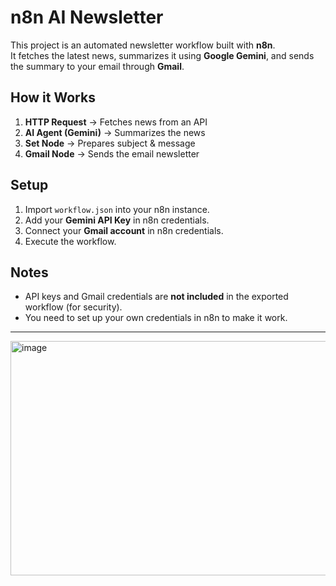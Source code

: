 # n8n AI Newsletter

This project is an automated newsletter workflow built with **n8n**.  
It fetches the latest news, summarizes it using **Google Gemini**, and sends the summary to your email through **Gmail**.

## How it Works
1. **HTTP Request** → Fetches news from an API  
2. **AI Agent (Gemini)** → Summarizes the news  
3. **Set Node** → Prepares subject & message  
4. **Gmail Node** → Sends the email newsletter  

## Setup
1. Import `workflow.json` into your n8n instance.  
2. Add your **Gemini API Key** in n8n credentials.  
3. Connect your **Gmail account** in n8n credentials.  
4. Execute the workflow.  

## Notes
- API keys and Gmail credentials are **not included** in the exported workflow (for security).  
- You need to set up your own credentials in n8n to make it work.  

---
<img width="1474" height="375" alt="image" src="https://github.com/user-attachments/assets/d0406e54-e6d4-4e92-a865-7caf6da92561" />
